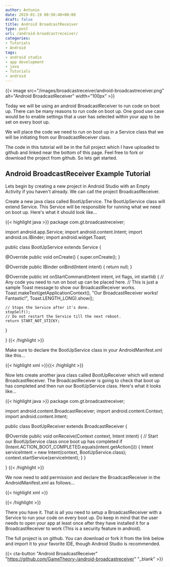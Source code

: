 ```yaml
---
author: Antonio
date: 2019-01-19 00:50:48+00:00
draft: false
title: Android BroadcastReceiver
type: post
url: /android-broadcastreceiver/
categories:
- Tutorials
- Android
tags:
- android studio
- app development
- java
- Tutorials
- android
---
```


{{< image src="/images/broadcastreceiver/android-broadcastreceiver.png" alt="Android BroadcastReceiver" width="100px" >}}

Today we will be using an android BroadcastReceiver to run code on boot up. There can be many reasons to run code on boot up. One good use case would be to enable settings that a user has selected within your app to be set on every boot up.

<!--more-->

We will place the code we need to run on boot up in a Service class that we will be initiating from our BroadcastReceiver class.

The code in this tutorial will be in the full project which I have uploaded to github and linked near the bottom of this page. Feel free to fork or download the project from github. So lets get started.

## Android BroadcastReceiver Example Tutorial

Lets begin by creating a new project in Android Studio with an Empty Activity if you haven't already. We can call the project BroadcastReceiver.

Create a new java class called BootUpService. The BootUpService class will extend Service. This Service will be responsible for running what we need on boot up. Here's what it should look like…

{{< highlight java >}}
package com.gt.broadcastreceiver;

import android.app.Service;
import android.content.Intent;
import android.os.IBinder;
import android.widget.Toast;

public class BootUpService extends Service {

  @Override
  public void onCreate() {
    super.onCreate();
  }

  @Override
  public IBinder onBind(Intent intent) {
    return null;
  }

  @Override
  public int onStartCommand(Intent intent, int flags, int startId) {
    // Any code you need to run on boot up can be placed here.
    // This is just a sample Toast message to show our BroadcastReceiver works.
    Toast.makeText(getApplicationContext(), "Our BroadcastReceiver works! Fantastic!", Toast.LENGTH_LONG).show();

    // Stops the Service after it's done.
    stopSelf();
    // Do not restart the Service till the next reboot.
    return START_NOT_STICKY;
  }

}
{{< /highlight >}}

Make sure to declare the BootUpService class in your AndroidManifest.xml like this…

{{< highlight xml >}}<service android:name=".BootUpService" />{{< /highlight >}}

Now lets create another java class called BootUpReceiver which will extend BroadcastReceiver. The BroadcastReceiver is going to check that boot up has completed and then run our BootUpService class. Here's what it looks like…

{{< highlight java >}}
package com.gt.broadcastreceiver;

import android.content.BroadcastReceiver;
import android.content.Context;
import android.content.Intent;

public class BootUpReceiver extends BroadcastReceiver {

  @Override
  public void onReceive(Context context, Intent intent) {
    // Start our BootUpService class once boot up has completed
    if (Intent.ACTION_BOOT_COMPLETED.equals(intent.getAction())) {
      Intent serviceIntent = new Intent(context, BootUpService.class);
      context.startService(serviceIntent);
    }
  }

}
{{< /highlight >}}

We now need to add permission and declare the BroadcastReceiver in the AndroidManifest.xml as follows…

{{< highlight xml >}}
<uses-permission android:name="android.permission.RECEIVE_BOOT_COMPLETED" />

<receiver android:name=".BootUpReceiver" android:enabled="true" android:exported="false">
  <intent-filter>
    <action android:name="android.intent.action.BOOT_COMPLETED" />
  </intent-filter>
</receiver>
{{< /highlight >}}

There you have it. That is all you need to setup a BroadcastReceiver with a Service to run your code on every boot up. Do keep in mind that the user needs to open your app at least once after they have installed it for a BroadcastReceiver to work (This is a security feature in android).

The full project is on github. You can download or fork it from the link below and import it to your favorite IDE, though Android Studio is recommended.

{{< cta-button "Android BroadcastReceiver" "https://github.com/GameTheory-/android-broadcastreceiver" "_blank" >}}
